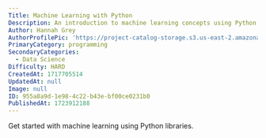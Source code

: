 ```yaml
---
Title: Machine Learning with Python
Description: An introduction to machine learning concepts using Python.
Author: Hannah Grey
AuthorProfilePic: 'https://project-catalog-storage.s3.us-east-2.amazonaws.com/images/pfp.png'
PrimaryCategory: programming
SecondaryCategories:
  - Data Science
Difficulty: HARD
CreatedAt: 1717705514
UpdatedAt: null
Image: null
ID: 955a8a9d-1e98-4c22-b43e-bf00ce0231b0
PublishedAt: 1723912188
---
```


Get started with machine learning using Python libraries.
